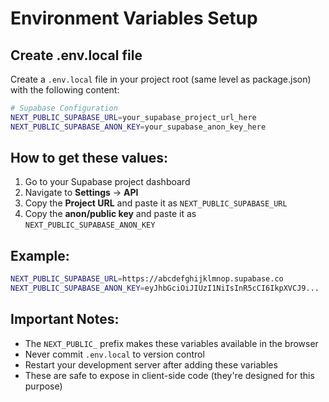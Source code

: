 # Environment Variables Setup

## Create .env.local file

Create a `.env.local` file in your project root (same level as package.json) with the following content:

```bash
# Supabase Configuration
NEXT_PUBLIC_SUPABASE_URL=your_supabase_project_url_here
NEXT_PUBLIC_SUPABASE_ANON_KEY=your_supabase_anon_key_here
```

## How to get these values:

1. Go to your Supabase project dashboard
2. Navigate to **Settings** → **API**
3. Copy the **Project URL** and paste it as `NEXT_PUBLIC_SUPABASE_URL`
4. Copy the **anon/public key** and paste it as `NEXT_PUBLIC_SUPABASE_ANON_KEY`

## Example:

```bash
NEXT_PUBLIC_SUPABASE_URL=https://abcdefghijklmnop.supabase.co
NEXT_PUBLIC_SUPABASE_ANON_KEY=eyJhbGciOiJIUzI1NiIsInR5cCI6IkpXVCJ9...
```

## Important Notes:

- The `NEXT_PUBLIC_` prefix makes these variables available in the browser
- Never commit `.env.local` to version control
- Restart your development server after adding these variables
- These are safe to expose in client-side code (they're designed for this purpose)
